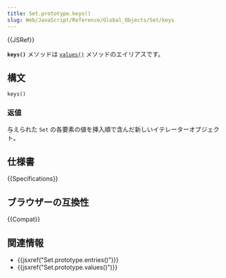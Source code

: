 ```yaml
---
title: Set.prototype.keys()
slug: Web/JavaScript/Reference/Global_Objects/Set/keys
---
```


{{JSRef}}

**`keys()`** メソッドは [`values()`](/ja/docs/Web/JavaScript/Reference/Global_Objects/Set/values) メソッドのエイリアスです。

## 構文

```js-nolint
keys()
```

### 返値

与えられた `Set` の各要素の値を挿入順で含んだ新しいイテレーターオブジェクト。

## 仕様書

{{Specifications}}

## ブラウザーの互換性

{{Compat}}

## 関連情報

- {{jsxref("Set.prototype.entries()")}}
- {{jsxref("Set.prototype.values()")}}
